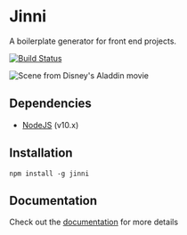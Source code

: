 
[documentation]: http://itadakimas.github.io/jinni

# Jinni

A boilerplate generator for front end projects.

[![Build Status](https://travis-ci.org/itadakimas/jinni.svg?branch=master)](https://travis-ci.org/itadakimas/jinni)

![Scene from Disney's Aladdin movie](http://i.giphy.com/tpTOw6sljB2U.gif)

## Dependencies

* [NodeJS](https://nodejs.org) (v10.x)

## Installation

```
npm install -g jinni
```

## Documentation

Check out the [documentation] for more details
